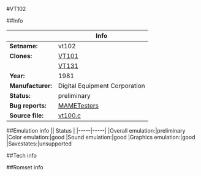#VT102

##Info

||Info|
|-----|-----|
|**Setname:**|vt102
|**Clones:**|[VT101](vt101.md)
||[VT131](vt131.md)
|**Year:**|1981
|**Manufacturer:**|Digital Equipment Corporation
|**Status:**|preliminary
|**Bug reports:**|[MAMETesters](http://mametesters.org/view_all_set.php?type=1&temporary=y&search=vt100.c)
|**Source file:**|[vt100.c](https://github.com/mamedev/mame/blob/master/src/mess/drivers/vt100.c)

##Emulation info
|| Status |
|-----|-----|
|Overall emulation:|preliminary
|Color emulation:|good
|Sound emulation:|good
|Graphics emulation:|good
|Savestates:|unsupported

##Tech info

##Romset info

<!--- START OF EDITED COMMENT DO NOT TOUCH TEXT ABOVE-->
